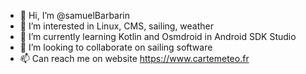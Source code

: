 - 👋 Hi, I’m @samuelBarbarin
- 👀 I’m interested in Linux, CMS, sailing, weather
- 🌱 I’m currently learning Kotlin and Osmdroid in Android SDK Studio
- 💞️ I’m looking to collaborate on sailing software
- 📫 Can reach me on website https://www.cartemeteo.fr

<!---
samuelBarbarin/samuelBarbarin is a ✨ special ✨ repository because its `README.md` (this file) appears on your GitHub profile.
You can click the Preview link to take a look at your changes.
--->

